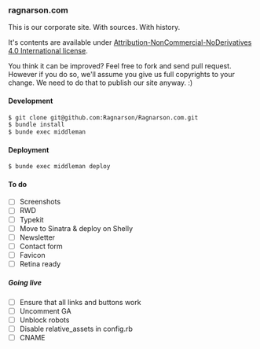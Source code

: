 ### ragnarson.com

This is our corporate site. With sources. With history.

It's contents are available under
[Attribution-NonCommercial-NoDerivatives 4.0 International license](http://creativecommons.org/licenses/by-nc-nd/4.0/).

You think it can be improved? Feel free to fork and send pull request.
However if you do so, we'll assume you give us full copyrights to your change.
We need to do that to publish our site anyway. :)

#### Development

```sh
$ git clone git@github.com:Ragnarson/Ragnarson.com.git
$ bundle install
$ bunde exec middleman
```

#### Deployment

```sh
$ bunde exec middleman deploy
```

#### To do

- [ ] Screenshots
- [ ] RWD
- [ ] Typekit
- [ ] Move to Sinatra & deploy on Shelly
- [ ] Newsletter
- [ ] Contact form
- [ ] Favicon
- [ ] Retina ready

##### Going live

- [ ] Ensure that all links and buttons work 
- [ ] Uncomment GA
- [ ] Unblock robots
- [ ] Disable relative_assets in config.rb
- [ ] CNAME
